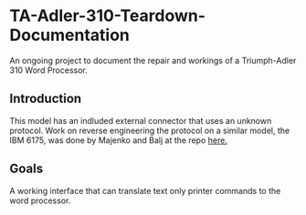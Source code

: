 # TA-Adler-310-Teardown-Documentation
An ongoing project to document the repair and workings of a Triumph-Adler 310 Word Processor. 

## Introduction
This model has an indluded external connector that uses an unknown protocol. Work on reverse engineering the protocol on a similar model, the IBM 6175, was done by Majenko and Balj at the repo [here.](https://github.com/MajenkoProjects/IBM6715PrinterInterface)

## Goals
A working interface that can translate text only printer commands to the word processor.
